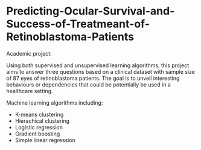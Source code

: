 # Predicting-Ocular-Survival-and-Success-of-Treatmeant-of-Retinoblastoma-Patients
Academic project:

Using both supervised and unsupervised learning algorithms, this project aims to answer three questions based on a clinical dataset with sample size of 87 eyes of retinoblastoma patients. 
The goal is to unveil interesting behaviours or dependencies that could be potentially be used in a healthcare setting. 

Machine learning algorithms including:
  - K-means clustering 
  - Hierachical clustering
  - Logistic regression
  - Gradient boosting
  - Simple linear regression
